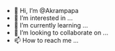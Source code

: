 - 👋 Hi, I’m @Akrampapa
- 👀 I’m interested in ...
- 🌱 I’m currently learning ...
- 💞️ I’m looking to collaborate on ...
- 📫 How to reach me ...

<!---
Akrampapa/Akrampapa is a ✨ special ✨ repository because its `README.md` (this file) appears on your GitHub profile.
You can click the Preview link to take a look at your changes.
--->
